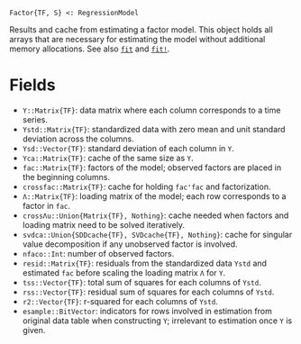```
Factor{TF, S} <: RegressionModel
```

Results and cache from estimating a factor model. This object holds all arrays that are necessary for estimating the model without additional memory allocations. See also [`fit`](@ref) and [`fit!`](@ref).

# Fields

  * `Y::Matrix{TF}`: data matrix where each column corresponds to a time series.
  * `Ystd::Matrix{TF}`: standardized data with zero mean and unit standard deviation across the columns.
  * `Ysd::Vector{TF}`: standard deviation of each column in `Y`.
  * `Yca::Matrix{TF}`: cache of the same size as `Y`.
  * `fac::Matrix{TF}`: factors of the model; observed factors are placed in the beginning columns.
  * `crossfac::Matrix{TF}`: cache for holding `fac'fac` and factorization.
  * `Λ::Matrix{TF}`: loading matrix of the model; each row corresponds to a factor in `fac`.
  * `crossΛu::Union{Matrix{TF}, Nothing}`: cache needed when factors and loading matrix need to be solved iteratively.
  * `svdca::Union{SDDcache{TF}, SVDcache{TF}, Nothing}`: cache for singular value decomposition if any unobserved factor is involved.
  * `nfaco::Int`: number of observed factors.
  * `resid::Matrix{TF}`: residuals from the standardized data `Ystd` and estimated `fac` before scaling the loading matrix `Λ` for `Y`.
  * `tss::Vector{TF}`: total sum of squares for each columns of `Ystd`.
  * `rss::Vector{TF}`: residual sum of squares for each columns of `Ystd`.
  * `r2::Vector{TF}`: r-squared for each columns of `Ystd`.
  * `esample::BitVector`: indicators for rows involved in estimation from original data table when constructing `Y`; irrelevant to estimation once `Y` is given.

